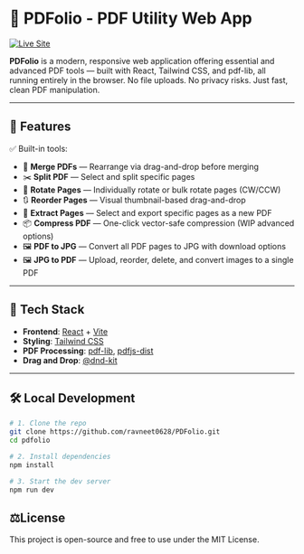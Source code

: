 # 📄 PDFolio - PDF Utility Web App

[![Live Site](https://img.shields.io/badge/Live%20Site-pdfolio.onrender.com-blue?style=for-the-badge&logo=vercel&logoColor=white)](https://pdfolio.onrender.com)

**PDFolio** is a modern, responsive web application offering essential and advanced PDF tools — built with React, Tailwind CSS, and pdf-lib, all running entirely in the browser. No file uploads. No privacy risks. Just fast, clean PDF manipulation.

---

## 🚀 Features

✅ Built-in tools:

- 🔗 **Merge PDFs** — Rearrange via drag-and-drop before merging  
- ✂️ **Split PDF** — Select and split specific pages  
- 🔄 **Rotate Pages** — Individually rotate or bulk rotate pages (CW/CCW)  
- 🔃 **Reorder Pages** — Visual thumbnail-based drag-and-drop  
- 📄 **Extract Pages** — Select and export specific pages as a new PDF  
- 📦 **Compress PDF** — One-click vector-safe compression (WIP advanced options)  
- 🖼️ **PDF to JPG** — Convert all PDF pages to JPG with download options  
- 🖼️ **JPG to PDF** — Upload, reorder, delete, and convert images to a single PDF  

---

## 🧰 Tech Stack

- **Frontend**: [React](https://reactjs.org/) + [Vite](https://vitejs.dev/)
- **Styling**: [Tailwind CSS](https://tailwindcss.com/)
- **PDF Processing**: [pdf-lib](https://github.com/Hopding/pdf-lib), [pdfjs-dist](https://github.com/mozilla/pdfjs-dist)
- **Drag and Drop**: [@dnd-kit](https://github.com/clauderic/dnd-kit)

---


## 🛠️ Local Development

```bash
# 1. Clone the repo
git clone https://github.com/ravneet0628/PDFolio.git
cd pdfolio

# 2. Install dependencies
npm install

# 3. Start the dev server
npm run dev
```
## ⚖️License
This project is open-source and free to use under the MIT License.